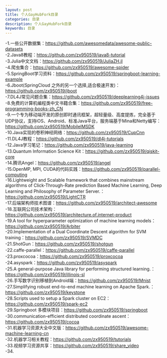 ```yaml
---
layout: post
title: 个人GayHubFork目录
categories: 目录
description: 个人GayHubFork目录
keywords: 目录
---
```


-1.一些公开数据集：https://github.com/awesomedata/awesome-public-datasets  
-2.Java8教程：https://github.com/zx950519/java8-tutorial  
-3.Julia中文文档：https://github.com/zx950519/JuliaZH.jl  
-4.爬虫集合：https://github.com/zx950519/awesome-spider  
-5.SpringBoot学习资料：https://github.com/zx950519/springboot-learning-example  
-6.Jboot(SpringCloud 之外的另一个选择,适合极速开发)：https://github.com/zx950519/jboot  
-7.DL4J常见问题合集：https://github.com/zx950519/deeplearning4j-issues  
-8.免费的计算机编程类中文书籍合集：https://github.com/zx950519/free-programming-books-zh_CN  
-9.一个专为移动端开发的原创即时通讯框架，超轻量级、高度提炼，完全基于UDP协议，支持iOS、Android、标准Java平台，服务端基于Mina和Netty编写：https://github.com/zx950519/MobileIMSDK  
-10.Java实现的卷积神经网络：https://github.com/zx950519/CupCnn  
-11.DL4J教程：https://github.com/zx950519/dl4j-tutorials  
-12.Java学习笔记：https://github.com/zx950519/java-learning  
-13.Quantum Information Science Kit：https://github.com/zx950519/qiskit-core  
-14.腾讯Angel：https://github.com/zx950519/angel  
-15.OpenMP, MPI, CUDA的代码实践：https://github.com/zx950519/parallel-computing  
-16.Lightweight and Scalable framework that combines mainstream algorithms of Click-Through-Rate prediction Based Machine Learning, Deep Learning and Philosophy of Parameter Server.：https://github.com/zx950519/LightCTR  
-17.后端架构师技术图谱：https://github.com/zx950519/architect-awesome  
-18.互联网公司技术架构：https://github.com/zx950519/architecture.of.internet-product  
-19.A tool for hyperparameter optimization of machine learning models：https://github.com/zx950519/Arbiter  
-20.Implementation of a Dual Coordinate Descent algorithm for SVM training：https://github.com/zx950519/SVMDC  
-21.ShotGun：https://github.com/zx950519/shotgun  
-22.caffe-parallel：https://github.com/zx950519/caffe-parallel  
-23.proxcocoa：https://github.com/zx950519/proxcocoa  
-24.asyspark：https://github.com/zx950519/asyspark  
-25.A general-purpose Java library for performing structured learning.：https://github.com/zx950519/illinois-sl  
-26.手写数字识别移植到Android端：https://github.com/zx950519/Mnist  
-27.Simplifying robust end-to-end machine learning on Apache Spark.：https://github.com/zx950519/keystone  
-28.Scripts used to setup a Spark cluster on EC2：https://github.com/zx950519/spark-ec2  
-29.Springboot 多模块项目：https://github.com/zx950519/springboot  
-30.communication-efficient distributed coordinate ascent：https://github.com/zx950519/cocoa  
-31.机器学习资源大全中文版：https://github.com/zx950519/awesome-machine-learning-cn  
-32.机器学习相关教程：https://github.com/zx950519/tutorials  
-33.视频学习资源共享：https://github.com/zx950519/share_video  
-34.
